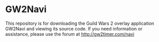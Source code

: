 # GW2Navi

This repository is for downloading the Guild Wars 2 overlay application GW2Navi and viewing its source code. If you need information or assistance, please use the forum at http://gw2timer.com/navi
